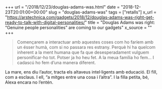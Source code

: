 +++
url = "/2018/12/23/douglas-adams-was.html"
date = "2018-12-23T20:01:00+00:00"
slug = "douglas-adams-was"
tags = ["retalls"]
x_url = "https://arstechnica.com/gadgets/2018/12/douglas-adams-was-right-get-ready-to-talk-with-digital-personalities/"
title = "Douglas Adams was right: “Genuine people personalities” are coming to our gadgets"
x_source = ""
+++


> Començarem a interactuar amb aquestes coses com ho faríem amb un ésser humà, com si no passara res estrany. Perquè hi ha quelcom inherent a la ment humana que fa que desesperadament vulguem personificar-ho tot. Potser ja ho heu fet. A la meua família ho fem… I cadascú ho fem d’una manera diferent.

La mare, ens diu l’autor, tracta els altaveus intel·ligents amb educació. El fill, com a esclaus. I ell, “a mitges entre una cosa i l’altra”. I la filla petita, bé, Alexa encara no l’entén.
